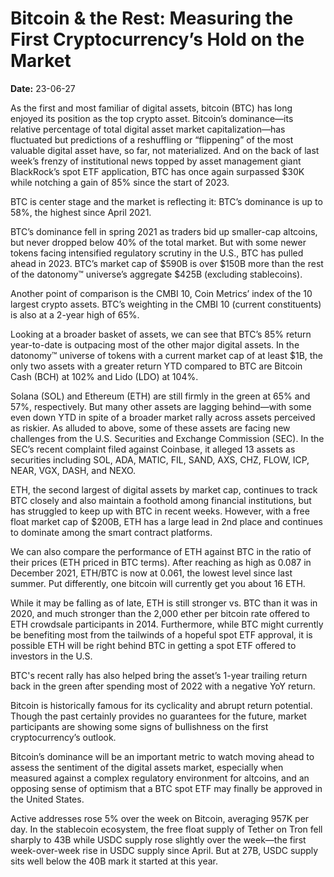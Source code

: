 # Bitcoin & the Rest: Measuring the First Cryptocurrency’s Hold on the Market

**Date:** 23-06-27

As the first and most familiar of digital assets, bitcoin (BTC) has long enjoyed its position as the top crypto asset. Bitcoin’s dominance—its relative percentage of total digital asset market capitalization—has fluctuated but predictions of a reshuffling or “flippening” of the most valuable digital asset have, so far, not materialized. And on the back of last week’s frenzy of institutional news topped by asset management giant BlackRock’s spot ETF application, BTC has once again surpassed $30K while notching a gain of 85% since the start of 2023.

BTC is center stage and the market is reflecting it: BTC’s dominance is up to 58%, the highest since April 2021.

BTC’s dominance fell in spring 2021 as traders bid up smaller-cap altcoins, but never dropped below 40% of the total market. But with some newer tokens facing intensified regulatory scrutiny in the U.S., BTC has pulled ahead in 2023. BTC’s market cap of $590B is over $150B more than the rest of the datonomy™ universe’s aggregate $425B (excluding stablecoins).

Another point of comparison is the CMBI 10, Coin Metrics’ index of the 10 largest crypto assets. BTC’s weighting in the CMBI 10 (current constituents) is also at a 2-year high of 65%.

Looking at a broader basket of assets, we can see that BTC’s 85% return year-to-date is outpacing most of the other major digital assets. In the datonomy™ universe of tokens with a current market cap of at least $1B, the only two assets with a greater return YTD compared to BTC are Bitcoin Cash (BCH) at 102% and Lido (LDO) at 104%.

Solana (SOL) and Ethereum (ETH) are still firmly in the green at 65% and 57%, respectively. But many other assets are lagging behind—with some even down YTD in spite of a broader market rally across assets perceived as riskier. As alluded to above, some of these assets are facing new challenges from the U.S. Securities and Exchange Commission (SEC). In the SEC’s recent complaint filed against Coinbase, it alleged 13 assets as securities including SOL, ADA, MATIC, FIL, SAND, AXS, CHZ, FLOW, ICP, NEAR, VGX, DASH, and NEXO.

ETH, the second largest of digital assets by market cap, continues to track BTC closely and also maintain a foothold among financial institutions, but has struggled to keep up with BTC in recent weeks. However, with a free float market cap of $200B, ETH has a large lead in 2nd place and continues to dominate among the smart contract platforms.

We can also compare the performance of ETH against BTC in the ratio of their prices (ETH priced in BTC terms). After reaching as high as 0.087 in December 2021, ETH/BTC is now at 0.061, the lowest level since last summer. Put differently, one bitcoin will currently get you about 16 ETH.

While it may be falling as of late, ETH is still stronger vs. BTC than it was in 2020, and much stronger than the 2,000 ether per bitcoin rate offered to ETH crowdsale participants in 2014. Furthermore, while BTC might currently be benefiting most from the tailwinds of a hopeful spot ETF approval, it is possible ETH will be right behind BTC in getting a spot ETF offered to investors in the U.S.

BTC's recent rally has also helped bring the asset’s 1-year trailing return back in the green after spending most of 2022 with a negative YoY return.

Bitcoin is historically famous for its cyclicality and abrupt return potential. Though the past certainly provides no guarantees for the future, market participants are showing some signs of bullishness on the first cryptocurrency’s outlook.

Bitcoin’s dominance will be an important metric to watch moving ahead to assess the sentiment of the digital assets market, especially when measured against a complex regulatory environment for altcoins, and an opposing sense of optimism that a BTC spot ETF may finally be approved in the United States.

Active addresses rose 5% over the week on Bitcoin, averaging 957K per day. In the stablecoin ecosystem, the free float supply of Tether on Tron fell sharply to 43B while USDC supply rose slightly over the week—the first week-over-week rise in USDC supply since April. But at 27B, USDC supply sits well below the 40B mark it started at this year.